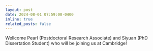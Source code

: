 ```yaml
---
layout: post
date: 2024-08-01 07:59:00-0400
inline: true
related_posts: false
---
```


Wellcome Pearl (Postdoctoral Research Associate) and Siyuan (PhD Dissertation Student) who will be joining us at Cambridge! 
